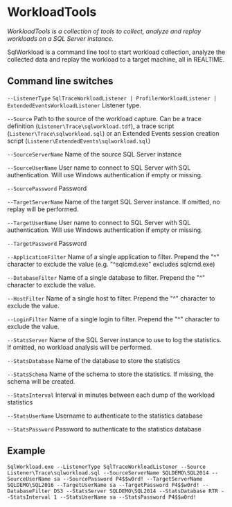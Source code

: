 # WorkloadTools

*WorkloadTools is a collection of tools to collect, analyze and replay workloads on a SQL Server instance.*

SqlWorkload is a command line tool to start workload collection, analyze the collected data and replay the workload to a target machine, all in REALTIME.

## Command line switches

`--ListenerType` `SqlTraceWorkloadListener | ProfilerWorkloadListener | ExtendedEventsWorkloadListener` Listener type. 

`--Source` Path to the source of the workload capture. Can be a trace definition (`Listener\Trace\sqlworkload.tdf`), a trace script (`Listener\Trace\sqlworkload.sql`) or an Extended Events session creation script (`Listener\ExtendedEvents\sqlworkload.sql`)

`--SourceServerName` Name of the source SQL Server instance

`--SourceUserName` User name to connect to SQL Server with SQL authentication. Will use Windows authentication if empty or missing.

`--SourcePassword` Password

`--TargetServerName` Name of the target SQL Server instance. If omitted, no replay will be performed. 

`--TargetUserName` User name to connect to SQL Server with SQL authentication. Will use Windows authentication if empty or missing.

`--TargetPassword` Password

`--ApplicationFilter` Name of a single application to filter. Prepend the "^" character to exclude the value (e.g. "^sqlcmd.exe" excludes sqlcmd.exe)

`--DatabaseFilter` Name of a single database to filter. Prepend the "^" character to exclude the value.

`--HostFilter` Name of a single host to filter. Prepend the "^" character to exclude the value.

`--LoginFilter` Name of a single login to filter. Prepend the "^" character to exclude the value.

`--StatsServer` Name of the SQL Server instance to use to log the statistics. If omitted, no workload analysis will be performed.

`--StatsDatabase` Name of the database to store the statistics

`--StatsSchema` Name of the schema to store the statistics. If missing, the schema will be created.

`--StatsInterval` Interval in minutes between each dump of the workload statistics

`--StatsUserName` Username to authenticate to the statistics database 

`--StatsPassword` Password to authenticate to the statistics database

## Example

```text
SqlWorkload.exe --ListenerType SqlTraceWorkloadListener --Source Listener\Trace\sqlworkload.sql --SourceServerName SQLDEMO\SQL2014 --SourceUserName sa --SourcePassword P4$$w0rd! --TargetServerName SQLDEMO\SQL2016 --TargetUserName sa --TargetPassword P4$$w0rd! --DatabaseFilter DS3 --StatsServer SQLDEMO\SQL2014 --StatsDatabase RTR --StatsInterval 1 --StatsUserName sa --StatsPassword P4$$w0rd!
```

